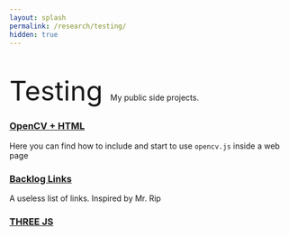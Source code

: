 ```yaml
---
layout: splash
permalink: /research/testing/
hidden: true
---
```

<html lang="en">
<br> <br>
<font size="12"> Testing </font>
</html>
My public side projects.

### [OpenCV + HTML](../testing/opencv)
Here you can find how to include and start to use <code>opencv.js</code> inside a web page

### [Backlog Links](../testing/links)
A useless list of links. Inspired by Mr. Rip

### [THREE JS](../testing/three)